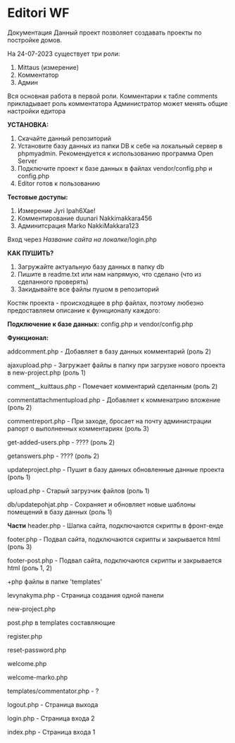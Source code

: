 # Editori WF

Документация
Данный проект позволяет создавать проекты по постройке домов.

На 24-07-2023 существует три роли: 
1. Mittaus (измерение)
2. Комментатор
3. Админ


Вся основная работа в первой роли. 
Комментарии к табле comments прикладывает роль комментатора
Администратор может менять общие настройки едитора

**УСТАНОВКА:**
1. Скачайте данный репозиторий
2. Установите базу данных из папки DB к себе на локальный сервер в phpmyadmin. Рекомендуется к использованию программа Open Server
3. Подключите проект к базе данных в файлах vendor/config.php и config.php
4. Editor готов к пользованию

**Тестовые доступы:**
1. Измерение
    Jyri
    Ipah6Xae!
2. Комментирование
    duunari 
    Nakkimakkara456
3. Админитсрация
    Marko
    NakkiMakkara123


Вход через *Название сайта на локалке*/login.php


**КАК ПУШИТЬ?**
1. Загружайте актуальную базу данных в папку db
2. Пишите в readme.txt или нам напрямую, что сделано (что из сделанного проверять)
3. Закидывайте все файлы пушом в репозиторий


Костяк проекта - происходящее в php файлах, поэтому любезно предоставляем описание к функционалу каждого:

**Подключение к базе данных:**
config.php и vendor/config.php


  
**Функционал:**

addcomment.php - Добавляет в базу данных комментарий (роль 2) 

ajaxupload.php - Загружает файлы в папку при загрузке нового проекта в new-project.php (роль 1) 

comment__kuittaus.php - Помечает комментарий сделанным (роль 2)

commentattachmentupload.php - Добавляет к комменатрию вложение (роль 2)

commentreport.php - При заходе, бросает на почту администрации рапорт о выполненных комментариях (роль 3)

get-added-users.php - ???? (роль 2)

getanswers.php - ???? (роль 2)

updateproject.php - Пушит в базу данных обновленные данные проекта (роль 1)

upload.php - Старый загрузчик файлов (роль 1)

db/updatepohjat.php - Сохраняет и обновляет новые шаблоны помещений в базу данных (роль 1)


**Части**
header.php - Шапка сайта, подключаются скрипты в фронт-енде

footer.php - Подвал сайта, подключаются скрипты и закрывается html (роль 3)

footer-post.php - Подвал сайта, подключаются скрипты и закрывается html (роль 1, 2)

+php файлы в папке 'templates'




levynakyma.php - Страница создания одной панели

new-project.php

post.php в templates составляющие

register.php

reset-password.php

welcome.php

welcome-marko.php

templates/commentator.php - ?

logout.php - Страница выхода

login.php - Страница входа 2

index.php - Страница входа 1


